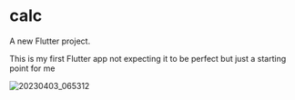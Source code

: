 # calc

A new Flutter project.

This is my first Flutter app not expecting it to be perfect but just a starting point for me








![20230403_065312](https://user-images.githubusercontent.com/91721920/229414861-51b41cc8-de7e-4019-95c7-6cfce6871cd6.jpg)
